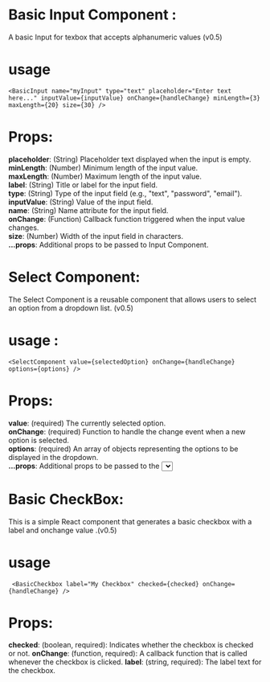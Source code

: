 # Basic Input Component :

A basic Input for texbox that accepts alphanumeric values (v0.5)

# usage

`<BasicInput
        name="myInput"
        type="text"
        placeholder="Enter text here..."
        inputValue={inputValue}
        onChange={handleChange}
        minLength={3}
        maxLength={20}
        size={30}
      />`

# Props:

**placeholder**: (String) Placeholder text displayed when the input is empty.  
**minLength**: (Number) Minimum length of the input value.  
**maxLength**: (Number) Maximum length of the input value.  
**label**: (String) Title or label for the input field.  
**type**: (String) Type of the input field (e.g., "text", "password", "email").  
**inputValue**: (String) Value of the input field.  
**name**: (String) Name attribute for the input field.  
**onChange**: (Function) Callback function triggered when the input value changes.  
**size**: (Number) Width of the input field in characters.  
**...props**: Additional props to be passed to Input Component.

# Select Component:
The Select Component is a reusable component that allows users to select an option from a dropdown list. (v0.5)

# usage :

`<SelectComponent
      value={selectedOption}
      onChange={handleChange}
      options={options}
    />`

# Props:

**value**: (required) The currently selected option.  
**onChange**: (required) Function to handle the change event when a new option is selected.  
**options**: (required) An array of objects representing the options to be displayed in the dropdown.  
**...props**: Additional props to be passed to the <select> element.

# Basic CheckBox:

This is a simple React component that generates a basic checkbox with a label and onchange value .(v0.5)

# usage

` <BasicCheckbox
      label="My Checkbox"
      checked={checked}
      onChange={handleChange}
    />`

#  Props:
**checked**: (boolean, required): Indicates whether the checkbox is checked or not.
**onChange**:  (function, required): A callback function that is called whenever the checkbox is clicked.
**label**: (string, required): The label text for the checkbox.
